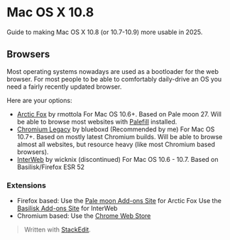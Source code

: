 ﻿
# Mac OS X 10.8
Guide to making Mac OS X 10.8 (or 10.7-10.9) more usable in 2025.
## Browsers
Most operating systems nowadays are used as a bootloader for the web browser. For most people to be able to comfortably daily-drive an OS you need a fairly recently updated browser.

Here are your options:

 - [Arctic Fox](https://github.com/rmottola/Arctic-Fox) by rmottola
 For Mac OS 10.6+. Based on Pale moon 27. Will be able to browse most websites with [Palefill](https://martok.github.io/palefill/) installed.
 - [Chromium Legacy](https://github.com/blueboxd/chromium-legacy) by blueboxd (Recommended by me)
 For Mac OS 10.7+. Based on mostly latest Chromium builds. Will be able to browse almost all websites, but resource heavy (like most Chromium based browsers).
 - [InterWeb](https://github.com/wicknix/InterWebSnow) by wicknix (discontinued)
 For Mac OS 10.6 - 10.7. Based on Basilisk/Firefox ESR 52
 ### Extensions
 
 - Firefox based:
 Use the [Pale moon Add-ons Site](https://addons.palemoon.org/extensions/) for Arctic Fox
 Use the [Basilisk Add-ons Site](https://addons.basilisk-browser.org/) for InterWeb
 - Chromium based:
Use the [Chrome Web Store](https://chromewebstore.google.com/)
> Written with [StackEdit](https://stackedit.io/).
